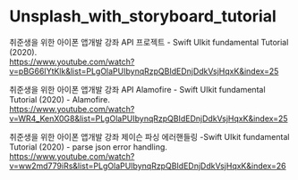 # Unsplash_with_storyboard_tutorial
취준생을 위한 아이폰 앱개발 강좌 API 프로젝트 - Swift UIkit fundamental Tutorial (2020).  
https://www.youtube.com/watch?v=pBG66IYtKlk&list=PLgOlaPUIbynqRzpQBIdEDnjDdkVsjHqxK&index=25

취준생을 위한 아이폰 앱개발 강좌 API Alamofire - Swift UIkit fundamental Tutorial (2020) - Alamofire.  
https://www.youtube.com/watch?v=WR4_KenX0G8&list=PLgOlaPUIbynqRzpQBIdEDnjDdkVsjHqxK&index=25

취준생을 위한 아이폰 앱개발 강좌 제이슨 파싱 에러핸들링 -Swift UIkit fundamental Tutorial (2020) - parse json error handling.  
https://www.youtube.com/watch?v=ww2md779iRs&list=PLgOlaPUIbynqRzpQBIdEDnjDdkVsjHqxK&index=26
